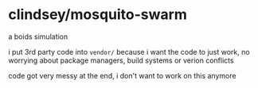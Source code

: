 # clindsey/mosquito-swarm

a boids simulation

i put 3rd party code into `vendor/` because i want the code to just work, no worrying about package managers, build systems or verion conflicts

code got very messy at the end, i don't want to work on this anymore

